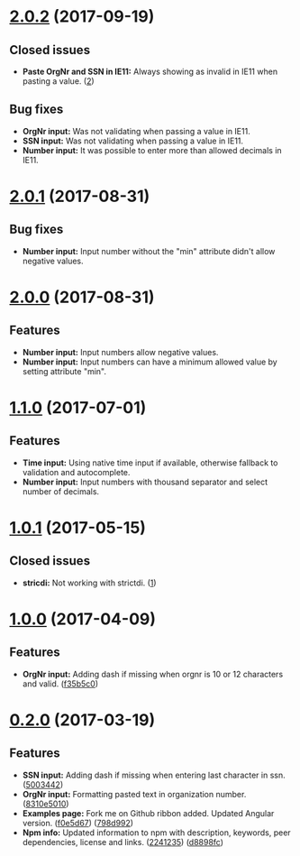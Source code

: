 <a name="2.0.2"></a>
# [2.0.2](https://github.com/FlaxHaxx/angular-input-types/compare/2.0.1...2.0.2) (2017-09-19)

## Closed issues
* **Paste OrgNr and SSN in IE11:** Always showing as invalid in IE11 when pasting a value. ([2](https://github.com/FlaxHaxx/angular-input-types/issues/2))

## Bug fixes
* **OrgNr input:** Was not validating when passing a value in IE11.
* **SSN input:** Was not validating when passing a value in IE11.
* **Number input:** It was possible to enter more than allowed decimals in IE11.

<a name="2.0.1"></a>
# [2.0.1](https://github.com/FlaxHaxx/angular-input-types/compare/2.0.0...2.0.1) (2017-08-31)

## Bug fixes
* **Number input:** Input number without the "min" attribute didn't allow negative values.

<a name="2.0.0"></a>
# [2.0.0](https://github.com/FlaxHaxx/angular-input-types/compare/1.1.0...2.0.0) (2017-08-31)

## Features
* **Number input:** Input numbers allow negative values.
* **Number input:** Input numbers can have a minimum allowed value by setting attribute "min".

<a name="1.1.0"></a>
# [1.1.0](https://github.com/FlaxHaxx/angular-input-types/compare/1.0.1...1.1.0) (2017-07-01)

## Features
* **Time input:** Using native time input if available, otherwise fallback to validation and autocomplete.
* **Number input:** Input numbers with thousand separator and select number of decimals.

<a name="1.0.1"></a>
# [1.0.1](https://github.com/FlaxHaxx/angular-input-types/compare/1.0.0...1.0.1) (2017-05-15)

## Closed issues
* **stricdi:** Not working with strictdi. ([1](https://github.com/FlaxHaxx/angular-input-types/issues/1))

<a name="1.0.0"></a>
# [1.0.0](https://github.com/FlaxHaxx/angular-input-types/compare/0.2.0...1.0.0) (2017-04-09)

## Features
* **OrgNr input:** Adding dash if missing when orgnr is 10 or 12 characters and valid. ([f35b5c0](https://github.com/FlaxHaxx/angular-input-types/commit/f35b5c0))

<a name="0.2.0"></a>
# [0.2.0](https://github.com/FlaxHaxx/angular-input-types/compare/0.1.0...0.2.0) (2017-03-19)

## Features
* **SSN input:** Adding dash if missing when entering last character in ssn. ([5003442](https://github.com/FlaxHaxx/angular-input-types/commit/5003442))
* **OrgNr input:** Formatting pasted text in organization number. ([8310e5010](https://github.com/FlaxHaxx/angular-input-types/commit/8310e5010))
* **Examples page:** Fork me on Github ribbon added. Updated Angular version. ([f0e5d67](https://github.com/FlaxHaxx/angular-input-types/commit/f0e5d67)) ([798d992](https://github.com/FlaxHaxx/angular-input-types/commit/798d992))
* **Npm info:** Updated information to npm with description, keywords, peer dependencies, license and links. ([2241235](https://github.com/FlaxHaxx/angular-input-types/commit/2241235)) ([d8898fc](https://github.com/FlaxHaxx/angular-input-types/commit/d8898fc))
